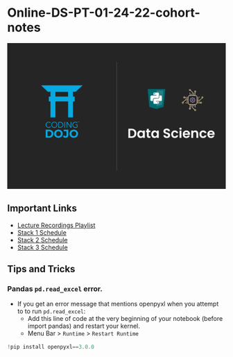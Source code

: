 # Online-DS-PT-01-24-22-cohort-notes

<img src="./images/Data Science Thumbnail.png">

## Important Links
- [Lecture Recordings Playlist](https://youtube.com/playlist?list=PLmeeqPbYmMC0XlmuN4agv0zvuAXP8HZS_)
- [Stack 1 Schedule](https://bit.ly/32k7fwU)
- [Stack 2 Schedule](https://docs.google.com/spreadsheets/d/1_HT2W_o4VvwFQ1kJBaPSivKGh9feFFdNA9wSvOolg1c/edit?usp=sharing)
- [Stack 3 Schedule](https://docs.google.com/spreadsheets/d/17knl47MBv-ETynjkLv5vVcGHDuEzVy1gyYyztBjpWkM/edit?usp=sharing)

## Tips and Tricks

### Pandas `pd.read_excel` error.

- If you get an error message that mentions openpyxl when you attempt to to run `pd.read_excel`:
	- Add this line of code at the very beginning of your notebook (before import pandas) and restart your kernel. 
	- Menu Bar > `Runtime` > `Restart Runtime`
```python
!pip install openpyxl==3.0.0
```
